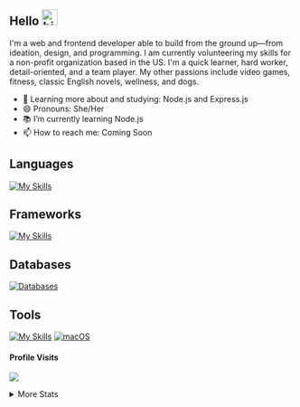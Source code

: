## Hello <img src="https://user-images.githubusercontent.com/1303154/88677602-1635ba80-d120-11ea-84d8-d263ba5fc3c0.gif" width="28px" alt="hi">
I'm a web and frontend developer able to build from the ground up—from ideation, design, and programming. I am currently volunteering my skills for a non-profit organization based in the US. I'm a quick learner, hard worker, detail-oriented, and a team player. My other passions include video games, fitness, classic English novels, wellness, and dogs.

- 🌱 Learning more about and studying: Node.js and Express.js
- 😄 Pronouns: She/Her
- 📚 I’m currently learning Node.js
- 📫 How to reach me: Coming Soon

## Languages
[![My Skills](https://skillicons.dev/icons?i=py,html,css,js,markdown)](https://skillicons.dev)
                    
## Frameworks
[![My Skills](https://skillicons.dev/icons?i=flask,bootstrap,react,nodejs,tailwind,nextjs)](https://skillicons.dev)
<!-- [![Vue.js Badge](https://img.shields.io/badge/Vue.js-35495E?style=for-the-badge&logo=vue.js&logoColor=4FC08D)](#) -->
<!-- [![MaterialUI Badge](https://img.shields.io/badge/MaterialUI-%23563D7C.svg?style=for-the-badge&logo=appveyor&logo=materialui&logoColor=white)](#) -->

## Databases
[![Databases](https://skillicons.dev/icons?i=mongodb,sequelize,sqlite)](https://skillicons.dev)

## Tools
[![My Skills](https://skillicons.dev/icons?i=codepen,vscode,figma,vercel,windows,postman,pycharm)](https://skillicons.dev)
[![macOS](https://img.shields.io/badge/mac%20os-000000?style=for-the-badge&logo=macos&logoColor=F0F0F0)](#)
<br />

#### Profile Visits 
![](https://komarev.com/ghpvc/?username=el634dev)

<details>
<summary>
  More Stats 
</summary>

<br />

#### Most Used Languages
![Top Languages](https://github-readme-stats.vercel.app/api/top-langs/?username=el634dev&theme=vue-dark&show_icons=true&hide_border=true&layout=compact)

#### Git Streak
[![GitHub Streak](https://streak-stats.demolab.com/?user=el634dev&theme=dark)](https://git.io/streak-stats)

#### Github Stats
![GitHub Stats](https://github-readme-stats.vercel.app/api?username=el634dev&theme=vue-dark&show_icons=true&hide_border=true&count_private=true)
</details>
